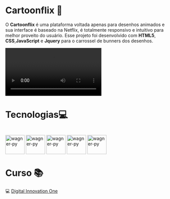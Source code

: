 # Cartoonflix 🎥

O **Cartoonflix** é uma plataforma voltada apenas para desenhos animados e sua interface é baseado na Netflix, é totalmente responsivo e intuitivo para melhor proveito do usuário. Esse projeto foi desenvolvido com **HTML5**, **CSS**,**JavaScript** e **Jquery** para o carrossel de bunners dos desenhos.

![cartoonflix](./github/cartoonflix.mp4)

# Tecnologias💻

<div style="display: inline_block"><br>
    <img align="center" alt="wagner-py" height="60" width="60" src="https://cdn.jsdelivr.net/gh/devicons/devicon/icons/html5/html5-original.svg" />
    <img align="center" alt="wagner-py" height="60" width="60" src="https://cdn.jsdelivr.net/gh/devicons/devicon/icons/css3/css3-original.svg" />
    <img align="center" alt="wagner-py" height="60" width="60" src="https://cdn.jsdelivr.net/gh/devicons/devicon/icons/javascript/javascript-original.svg" />
    <img align="center" alt="wagner-py" height="60" width="60" src="https://cdn.jsdelivr.net/gh/devicons/devicon/icons/docker/docker-original.svg" />
    <img align="center" alt="wagner-py" height="60" width="60" src="https://cdn.jsdelivr.net/gh/devicons/devicon/icons/jquery/jquery-original.svg" />

</div>

# Curso 📚

💻 [Digital Innovation One](https://digitalinnovation.one/sign-up?ref=8LH8KT61KF)
